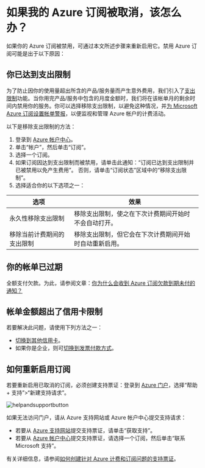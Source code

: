 <properties
	pageTitle="如果我的 Azure 订阅被取消，该怎么办？| Azure"
	description="介绍 Azure 订阅被禁用的原因以及相关解决方案"
	services="billing"
	documentationCenter=""
	authors="genlin"
	manager="msmbaldwin"
	editor="na"
	tags="billing"
	/>

<tags
	ms.service="billing"
	ms.date="04/17/2016"
	wacn.date=""/>

# 如果我的 Azure 订阅被取消，该怎么办？

如果你的 Azure 订阅被禁用，可通过本文所述步骤来重新启用它。禁用 Azure 订阅可能是出于以下原因：

## 你已达到支出限制

为了防止因你的使用量超出所含的产品/服务量而产生意外费用，我们引入了[支出限制](/pricing/spending-limits/)功能。当你用完产品/服务中包含的月度金额时，我们将在该帐单月的剩余时间内禁用你的服务。你可以选择移除支出限制，以避免这种情况，并[为 Microsoft Azure 订阅设置帐单警报](/documentation/articles/billing-set-up-alerts)，以便监视和管理 Azure 帐户的计费活动。

以下是移除支出限制的方法：

1. 登录到 [Azure 帐户中心](https://account.windowsazure.cn/Home/Index)。
2. 单击“帐户”，然后单击“订阅”。
3. 选择一个订阅。
4. 如果订阅因达到支出限制而被禁用，请单击此通知：“订阅已达到支出限制并已被禁用以免产生费用”。 否则，请单击“订阅状态”区域中的“移除支出限制”。
5. 选择适合你的以下选项之一：

|选项|效果|
|------|------|
|永久性移除支出限制|移除支出限制，使之在下次计费期间开始时不会自动打开。|
|移除当前计费期间的支出限制|移除支出限制，但它会在下次计费期间开始时自动重新启用。|
## 你的帐单已过期

全额支付欠款。为此，请参阅文章：[你为什么会收到 Azure 订阅欠款到期未付的通知？](/documentation/articles/billing-azure-subscription-past-due-balance#what-can-you-do-to-resolve-the-issue)

## 帐单金额超出了信用卡限制

若要解决此问题，请使用下列方法之一：

- [切换到其他信用卡](/documentation/articles/billing-how-to-change-credit-card)。
- 如果你是企业，则可[切换到发票付款方式](/pricing/invoicing/)。


## 如何重新启用订阅

若要重新启用已取消的订阅，必须创建支持票证：登录到 [Azure 门户](https://portal.azure.com/)，选择“帮助 + 支持”>“新建支持请求”。

![helpandsupportbutton](./media/billing-how-to-create-billing-support-ticket/helpandsupport.png)

如果无法访问门户，请从 Azure 支持网站或 Azure 帐户中心提交支持请求：

 * 若要从 [Azure 支持网站](https://azure.microsoft.com/support/options/)提交支持票证，请单击“获取支持”。
 * 若要从 [Azure 帐户中心](https://account.windowsazure.com/Subscriptions)提交支持票证，请选择一个订阅，然后单击“联系 Microsoft 支持”。

有关详细信息，请参阅[如何创建针对 Azure 计费和订阅问题的支持票证](/documentation/articles/billing-how-to-create-billing-support-ticket)。

<!---HONumber=Mooncake_0620_2016-->